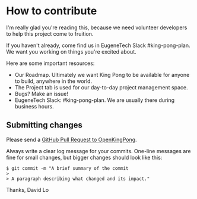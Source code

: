 # How to contribute

I'm really glad you're reading this, because we need volunteer developers to help this project come to fruition.

If you haven't already, come find us in EugeneTech Slack #king-pong-plan. We want you working on things you're excited about.

Here are some important resources:

  * Our Roadmap. Ultimately we want King Pong to be available for anyone to build, anywhere in the world.
  * The Project tab is used for our day-to-day project management space.
  * Bugs? Make an issue!
  * EugeneTech Slack: #king-pong-plan. We are usually there during business hours.

## Submitting changes

Please send a [GitHub Pull Request to OpenKingPong](https://github.com/pramslam/OpenKingPong/pull/new/master).

Always write a clear log message for your commits. One-line messages are fine for small changes, but bigger changes should look like this:

    $ git commit -m "A brief summary of the commit
    > 
    > A paragraph describing what changed and its impact."

Thanks,
David Lo
